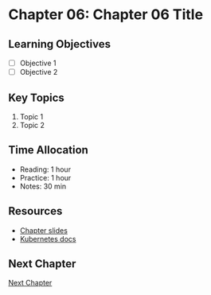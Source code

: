 # Chapter 06: Chapter 06 Title
## Learning Objectives
- [ ] Objective 1
- [ ] Objective 2
## Key Topics
1. Topic 1
2. Topic 2
## Time Allocation
- Reading: 1 hour
- Practice: 1 hour
- Notes: 30 min
## Resources
- [Chapter slides]()
- [Kubernetes docs](https://kubernetes.io)
## Next Chapter
[Next Chapter](../Chapter-07/README.md)
